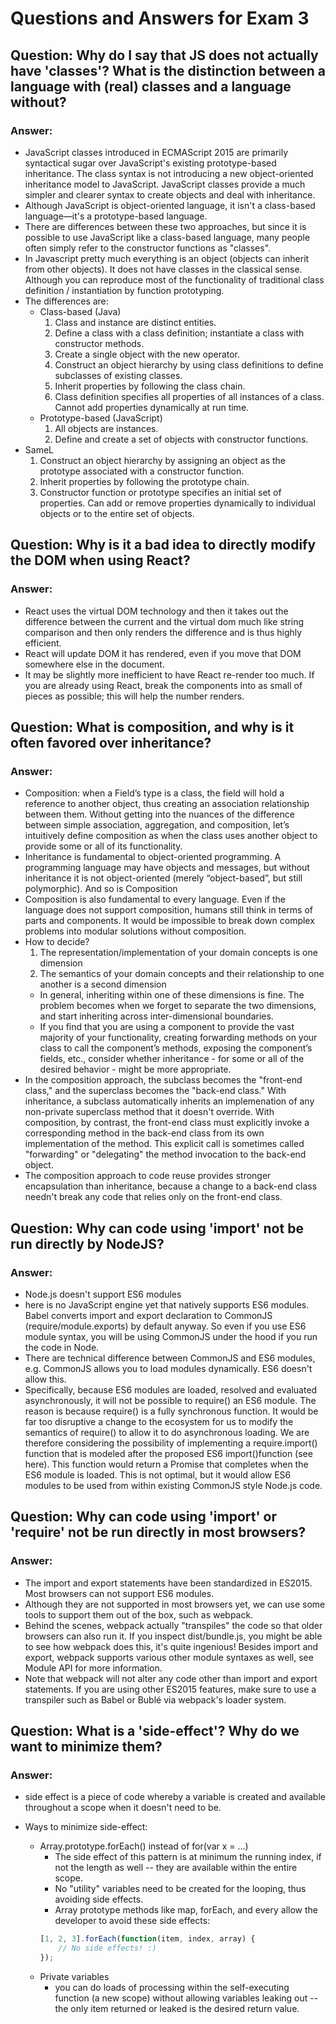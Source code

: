 # Questions and Answers for Exam 3

## Question:  Why do I say that JS does not actually have 'classes'?  What is the distinction between a language with (real) classes and a language without?

### Answer:
 
* JavaScript classes introduced in ECMAScript 2015 are primarily syntactical sugar over JavaScript's existing prototype-based inheritance. The class syntax is not introducing a new object-oriented inheritance model to JavaScript. JavaScript classes provide a much simpler and clearer syntax to create objects and deal with inheritance.
* Although JavaScript is object-oriented language, it isn't a class-based language—it's a prototype-based language. 
* There are differences between these two approaches, but since it is possible to use JavaScript like a class-based language, many people often simply refer to the constructor functions as "classes".
* In Javascript pretty much everything is an object (objects can inherit from other objects). It does not have classes in the classical sense. Although you can reproduce most of the functionality of traditional class definition / instantiation by function prototyping.
* The differences are:
    * Class-based (Java)
        1. Class and instance are distinct entities.
        2. Define a class with a class definition; instantiate a class with constructor methods.
        3. Create a single object with the new operator.
        4. Construct an object hierarchy by using class definitions to define subclasses of existing classes.
        5. Inherit properties by following the class chain.
        6. Class definition specifies all properties of all instances of a class. Cannot add properties dynamically at run time.
    * Prototype-based (JavaScript)
        1. All objects are instances.
        2. Define and create a set of objects with constructor functions.
 * SameL
    1. Construct an object hierarchy by assigning an object as the prototype associated with a constructor function.
    2. Inherit properties by following the prototype chain.
    3. Constructor function or prototype specifies an initial set of properties. Can add or remove properties dynamically to individual objects or to the entire set of objects.

## Question:  Why is it a bad idea to directly modify the DOM when using React?

### Answer:
 
* React uses the virtual DOM technology and then it takes out the difference between the current and the virtual dom much like string comparison and then only renders the difference and is thus highly efficient.
* React will update DOM it has rendered, even if you move that DOM somewhere else in the document.
* It may be slightly more inefficient to have React re-render too much. If you are already using React, break the components into as small of pieces as possible; this will help the number renders.

## Question:  What is composition, and why is it often favored over inheritance?

### Answer:
 
* Composition: when a Field’s type is a class, the field will hold a reference to another object, thus creating an association relationship between them. Without getting into the nuances of the difference between simple association, aggregation, and composition, let’s intuitively define composition as when the class uses another object to provide some or all of its functionality.
* Inheritance is fundamental to object-oriented programming. A programming language may have objects and messages, but without inheritance it is not object-oriented (merely “object-based”, but still polymorphic). And so is Composition
* Composition is also fundamental to every language. Even if the language does not support composition, humans still think in terms of parts and components. It would be impossible to break down complex problems into modular solutions without composition.
* How to decide?
    1. The representation/implementation of your domain concepts is one dimension
    2. The semantics of your domain concepts and their relationship to one another is a second dimension
    * In general, inheriting within one of these dimensions is fine. The problem becomes when we forget to separate the two dimensions, and start inheriting across inter-dimensional boundaries.
    * If you find that you are using a component to provide the vast majority of your functionality, creating forwarding methods on your class to call the component’s methods, exposing the component’s fields, etc., consider whether inheritance - for some or all of the desired behavior - might be more appropriate.
* In the composition approach, the subclass becomes the "front-end class," and the superclass becomes the "back-end class." With inheritance, a subclass automatically inherits an implemenation of any non-private superclass method that it doesn't override. With composition, by contrast, the front-end class must explicitly invoke a corresponding method in the back-end class from its own implementation of the method. This explicit call is sometimes called "forwarding" or "delegating" the method invocation to the back-end object.
* The composition approach to code reuse provides stronger encapsulation than inheritance, because a change to a back-end class needn't break any code that relies only on the front-end class.

## Question:  Why can code using 'import' not be run directly by NodeJS?  

### Answer:

* Node.js doesn't support ES6 modules
* here is no JavaScript engine yet that natively supports ES6 modules. Babel converts import and export declaration to CommonJS (require/module.exports) by default anyway. So even if you use ES6 module syntax, you will be using CommonJS under the hood if you run the code in Node.
* There are technical difference between CommonJS and ES6 modules, e.g. CommonJS allows you to load modules dynamically. ES6 doesn't allow this.
* Specifically, because ES6 modules are loaded, resolved and evaluated asynchronously, it will not be possible to require() an ES6 module. The reason is because require() is a fully synchronous function. It would be far too disruptive a change to the ecosystem for us to modify the semantics of require() to allow it to do asynchronous loading. We are therefore considering the possibility of implementing a require.import() function that is modeled after the proposed ES6 import()function (see here). This function would return a Promise that completes when the ES6 module is loaded. This is not optimal, but it would allow ES6 modules to be used from within existing CommonJS style Node.js code.

## Question:  Why can code using 'import' or 'require' not be run directly in most browsers?

### Answer:
 
* The import and export statements have been standardized in ES2015. Most browsers can not support ES6 modules.
* Although they are not supported in most browsers yet, we can use some tools to support them out of the box, such as webpack.
* Behind the scenes, webpack actually "transpiles" the code so that older browsers can also run it. If you inspect dist/bundle.js, you might be able to see how webpack does this, it's quite ingenious! Besides import and export, webpack supports various other module syntaxes as well, see Module API for more information.
* Note that webpack will not alter any code other than import and export statements. If you are using other ES2015 features, make sure to use a transpiler such as Babel or Bublé via webpack's loader system.

## Question:  What is a 'side-effect'?  Why do we want to minimize them?

### Answer:
 
* side effect is a piece of code whereby a variable is created and available throughout a scope when it doesn't need to be.

* Ways to minimize side-effect:
    * Array.prototype.forEach() instead of for(var x = ...)
        * The side effect of this pattern is at minimum the running index, if not the length as well -- they are available within the entire scope.  
        * No "utility" variables need to be created for the looping, thus avoiding side effects. 
        * Array prototype methods like map, forEach, and every allow the developer to avoid these side effects:
        ```js
        [1, 2, 3].forEach(function(item, index, array) {
        	// No side effects! :)
        });
        ```
    * Private variables
        * you can do loads of processing within the self-executing function (a new scope) without allowing variables leaking out -- the only item returned or leaked is the desired return value.
        

